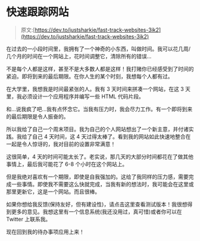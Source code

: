 # 快速跟踪网站

> 原文:[https://dev.to/justsharkie/fast-track-websites-3ik2](https://dev.to/justsharkie/fast-track-websites-3ik2)

在过去的一小段时间里，我拥有了一个神奇的小东西，叫做时间。我可以花几周/几个月的时间在一个网站上，花时间调整它，清除所有的错误...

不是每个人都是这样，甚至不是大多数人都是这样！我打赌你已经感受到了时间的紧迫。即将到来的最后期限。在你人生的某个时刻，我想每个人都有过。

在大学里，我想我是时间最紧张的人。我有 3 天时间来拼凑一个网站，在这 3 天里，我必须设计一个应用程序并编写一些 HTML 代码片段。

和...说我疯了吧...我有点怀念它。当我有压力时，我会尽力工作。有一个即将到来的最后期限是令人振奋的。

所以我给了自己一个周末项目。我为自己的个人网站想出了一个新主意，并付诸实践。我给了自己 4 天时间，这 4 天过得太棒了。看到我的网站如此快速地整合在一起是令人惊讶的，我对目前的设置非常满意！

这很简单，4 天的时间可能太长了。老实说，那几天的大部分时间都花在了做其他事情上，最后我可能花了 6-8 个小时在这个网站上。

但是我绝对喜欢有一个期限，即使是自我强加的。这给了我同样的压力感，需要完成一些事情。即使我不需要这么快就完成，当我有新的想法时，我可能会在这里或那里更新它，这是一个网站。而且很棒。

如果你想给我反馈(保持友好，但有建设性)，请点击这里查看测试版本！我很想得到更多的意见。我想这里有一个信息系统(我还没用过，真可惜)或者你可以在 Twitter 上联系我。

现在回到我的待办事项应用上来！